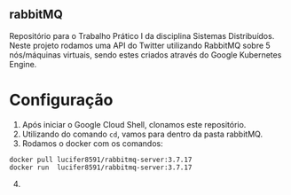 ## rabbitMQ

Repositório para o Trabalho Prático I da disciplina Sistemas Distribuídos. Neste projeto rodamos uma API do Twitter utilizando RabbitMQ sobre 5 nós/máquinas virtuais, sendo estes criados através do Google Kubernetes Engine.

# Configuração
1. Após iniciar o Google Cloud Shell, clonamos este repositório.
2. Utilizando do comando `cd`, vamos para dentro da pasta rabbitMQ.
3. Rodamos o docker com os comandos:
```
docker pull lucifer8591/rabbitmq-server:3.7.17
docker run  lucifer8591/rabbitmq-server:3.7.17
```
4. 
